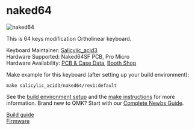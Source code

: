 # naked64

![naked64](https://cdn-ak.f.st-hatena.com/images/fotolife/S/Salicylic_acid3/20190627/20190627022840.jpg)

This is 64 keys modification Ortholinear keyboard. 

Keyboard Maintainer: [Salicylic_acid3](https://github.com/Salicylic-acid3)  
Hardware Supported: Naked64SF PCB, Pro Micro  
Hardware Availability: [PCB & Case Data](https://github.com/Salicylic-acid3/PCB_Data), [Booth Shop](https://salicylic-acid3.booth.pm/items/1418693)

Make example for this keyboard (after setting up your build environment):

    make salicylic_acid3/naked64/rev1:default

See the [build environment setup](https://docs.qmk.fm/#/getting_started_build_tools) and the [make instructions](https://docs.qmk.fm/#/getting_started_make_guide) for more information. Brand new to QMK? Start with our [Complete Newbs Guide](https://docs.qmk.fm/#/newbs).

[Build guide](https://salicylic-acid3.hatenablog.com/entry/naked64SF-build-guide)  
[Firmware](https://github.com/Salicylic-acid3/qmk_firmware/tree/master/keyboards/naked64)  
